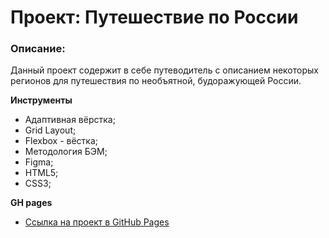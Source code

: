 # Проект: Путешествие по России

### Описание:

Данный проект содержит в себе путеводитель с описанием некоторых регионов для путешествия по необъятной, будоражующей России.

**Инструменты**

* Адаптивная вёрстка;
* Grid Layout;
* Flexbox - вёстка;
* Методология БЭМ;
* Figma;
* HTML5;
* CSS3;

**GH pages**

* [Ссылка на проект в GitHub Pages](https://petrovms.github.io/russian-travel/index.html) 
